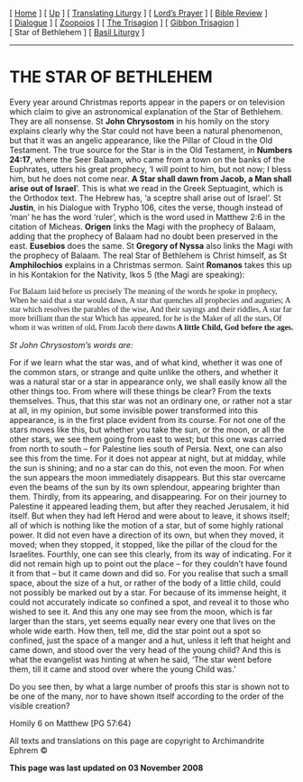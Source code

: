 \[ [Home](index.md) \] \[ [Up](obiter_scripta.md) \] \[ [Translating Liturgy](translating_liturgy.md) \] \[ [Lord’s Prayer](lord%27s_prayer.md) \] \[ [Bible Review](bible_review.md) \] \[ [Dialogue](dialogue.md) \] \[ [Zoopoios](zoopoios.md) \] \[ [The Trisagion](the_trisagion.md) \] \[ [Gibbon Trisagion](gibbon_trisagion.md) \] \[ Star of Bethlehem \] \[ [Basil Liturgy](basil_liturgy.md) \]

****

THE STAR OF BETHLEHEM
=====================

Every year around Christmas reports appear in the papers or on television which claim to give an astronomical explanation of the Star of Bethlehem. They are all nonsense. St **John Chrysostom** in his homily on the story explains clearly why the Star could not have been a natural phenomenon, but that it was an angelic appearance, like the Pillar of Cloud in the Old Testament. The true source for the Star is in the Old Testament, in **Numbers 24:17**, where the Seer Balaam, who came from a town on the banks of the Euphrates, utters his great prophecy, ‘I will point to him, but not now; I bless him, but he does not come near. **A Star shall dawn from Jacob, a Man shall arise out of Israel**’. This is what we read in the Greek Septuagint, which is the Orthodox text. The Hebrew has, ‘a sceptre shall arise out of Israel’. St **Justin**, in his Dialogue with Trypho 106, cites the verse, though instead of ‘man’ he has the word ‘ruler’, which is the word used in Matthew 2:6 in the citation of Micheas. **Origen** links the Magi with the prophecy of Balaam, adding that the prophecy of Balaam had no doubt been preserved in the east. **Eusebios** does the same. St **Gregory of Nyssa** also links the Magi with the prophecy of Balaam. The real Star of Bethlehem is Christ himself, as St **Amphilochios** explains in a Christmas sermon. Saint **Romanos** takes this up in his Kontakion for the Nativity, Ikos 5 (the Magi are speaking):

<span style="font-family:&quot;Book Antiqua&quot;">For Balaam laid before us precisely The meaning of the words he spoke in prophecy, When he said that a star would dawn, A star that quenches all prophecies and auguries; A star which resolves the parables of the wise, And their sayings and their riddles, A star far more brilliant than the star Which has appeared, for he is the Maker of all the stars, Of whom it was written of old, From Jacob there dawns</span>**<span style="font-family:&quot;Book Antiqua&quot;"> A little Child, God before the ages.</span>**

*St John Chrysostom’s words are:*

For if we learn what the star was, and of what kind, whether it was one of the common stars, or strange and quite unlike the others, and whether it was a natural star or a star in appearance only, we shall easily know all the other things too. From where will these things be clear? From the texts themselves. Thus, that this star was not an ordinary one, or rather not a star at all, in my opinion, but some invisible power transformed into this appearance, is in the first place evident from its course. For not one of the stars moves like this, but whether you take the sun, or the moon, or all the other stars, we see them going from east to west; but this one was carried from north to south – for Palestine lies south of Persia. Next, one can also see this from the time. For it does not appear at night, but at midday, while the sun is shining; and no a star can do this, not even the moon. For when the sun appears the moon immediately disappears. But this star overcame even the beams of the sun by its own splendour, appearing brighter than them. Thirdly, from its appearing, and disappearing. For on their journey to Palestine it appeared leading them, but after they reached Jerusalem, it hid itself. But when they had left Herod and were about to leave, it shows itself; all of which is nothing like the motion of a star, but of some highly rational power. It did not even have a direction of its own, but when they moved, it moved; when they stopped, it stopped, like the pillar of the cloud for the Israelites. Fourthly, one can see this clearly, from its way of indicating. For it did not remain high up to point out the place – for they couldn’t have found it from that – but it came down and did so. For you realise that such a small space, about the size of a hut, or rather of the body of a little child, could not possibly be marked out by a star. For because of its immense height, it could not accurately indicate so confined a spot, and reveal it to those who wished to see it. And this any one may see from the moon, which is far larger than the stars, yet seems equally near every one that lives on the whole wide earth. How then, tell me, did the star point out a spot so confined, just the space of a manger and a hut, unless it left that height and came down, and stood over the very head of the young child? And this is what the evangelist was hinting at when he said, ‘The star went before them, till it came and stood over where the young Child was.’

Do you see then, by what a large number of proofs this star is shown not to be one of the many, nor to have shown itself according to the order of the visible creation?

Homily 6 on Matthew \[PG 57:64}

All texts and translations on this page are copyright to Archimandrite Ephrem ©

**This page was last updated on 03 November 2008**
